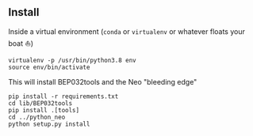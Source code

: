 # 

## Install

Inside a virtual environment (`conda` or `virtualenv` or whatever floats your
boat ⛵)

```
virtualenv -p /usr/bin/python3.8 env
source env/bin/activate
```

This will install BEP032tools and the Neo "bleeding edge"

```
pip install -r requirements.txt
cd lib/BEP032tools
pip install .[tools]
cd ../python_neo
python setup.py install
```
